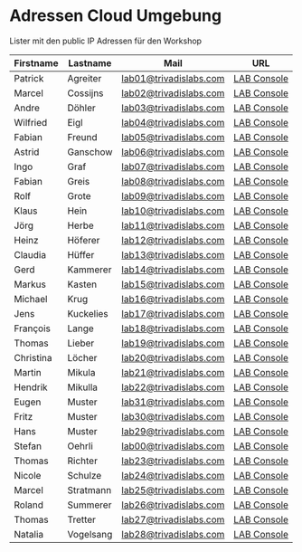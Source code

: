 # Adressen Cloud Umgebung

Lister mit den public IP Adressen für den Workshop

| Firstname | Lastname  | Mail                   | URL                                                                                                                                            |
|-----------|-----------|------------------------|------------------------------------------------------------------------------------------------------------------------------------------------|
| Patrick   | Agreiter  | lab01@trivadislabs.com | [LAB Console](https://access.ravellosystems.com/simple/#/09tXZazj1GWPsk7uKXZjP5ckVgwTU4A7LruHL0HrlYtOq5pNm4scdtFCivvJvruw/apps/3125673951826 ) |
| Marcel    | Cossijns  | lab02@trivadislabs.com | [LAB Console](https://access.ravellosystems.com/simple/#/Mlu6KHzIlGxNaMjq6zEsjrpXNoxOR0gkwZSsFqWxWHedPnqbwpocdL8ZwxL5qoUW/apps/3125673951828 ) |
| Andre     | Döhler   | lab03@trivadislabs.com | [LAB Console](https://access.ravellosystems.com/simple/#/tEyDghDhWXAh6qx4x2fATYvbMLG272LZiHt5eC408dBO9J6ecdbBxjYdyjwLi5eO/apps/3125673919101 ) |
| Wilfried  | Eigl      | lab04@trivadislabs.com | [LAB Console](https://access.ravellosystems.com/simple/#/2zIQ0Nt6iJSg941grm5HKVdJuDhbHnQl0PxuWELRFB3VPMeA9xonV7aqP2JReVUz/apps/3125673951827 ) |
| Fabian    | Freund    | lab05@trivadislabs.com | [LAB Console](https://access.ravellosystems.com/simple/#/wqry8H2xFSASSArEzIFFD2zrsHgGdzTYq2EnWLnIi032uX81ERJPZO0YZXO0wlL7/apps/3125673951838 ) |
| Astrid    | Ganschow  | lab06@trivadislabs.com | [LAB Console](https://access.ravellosystems.com/simple/#/bQDE5e7TD8eKbVaajsrHUHj5HcJB08Atf5kM2IbSZOxzsiGX278iuE4Sts3Vchye/apps/3125673919116 ) |
| Ingo      | Graf      | lab07@trivadislabs.com | [LAB Console](https://access.ravellosystems.com/simple/#/LSyLf6A2TUl1UbAEiXLkfYdxTuXL1qYUFTzrloGQNwRLWnnVenfpeK7U4On3KJ90/apps/3125673919115 ) |
| Fabian    | Greis     | lab08@trivadislabs.com | [LAB Console](https://access.ravellosystems.com/simple/#/13ha1QZ1aXyBGhO1RMaoh6AUqsN4FZDQAakWWMFslr9vBCAivOFe3XKufqVLb2GG/apps/3125673951840 ) |
| Rolf      | Grote     | lab09@trivadislabs.com | [LAB Console](https://access.ravellosystems.com/simple/#/lpPcKSJxjebK9bbBBkMSMfGxIf5eeSf7ikfxicZlyi2iedSInpJhxO6OhJGCwTQT/apps/3125673919114 ) |
| Klaus     | Hein      | lab10@trivadislabs.com | [LAB Console](https://access.ravellosystems.com/simple/#/aTIEMjPkYhBwvlOog6TgKlJCb1PpqQnr7GdSztQIgacjPkTsJuIrEjYeeXWyksKI/apps/3125673919111 ) |
| Jörg     | Herbe     | lab11@trivadislabs.com | [LAB Console](https://access.ravellosystems.com/simple/#/28L0HmriFelbLVoQFrtdXsrrY8js4DLPpNRk663o0KgdmNxqAfAWwra9ZZBQXmtD/apps/3125673951837 ) |
| Heinz     | Höferer  | lab12@trivadislabs.com | [LAB Console](https://access.ravellosystems.com/simple/#/7BnVEAYkAqxBP7QZrSV2vP2BiQc63uWA8n6X1lutq36FxaoLaoXr6Np8JLL0QG8i/apps/3125673919109 ) |
| Claudia   | Hüffer   | lab13@trivadislabs.com | [LAB Console](https://access.ravellosystems.com/simple/#/6exAol4cWjnvvDMNvf15qbGFPAjccnLv5l8FLAFAw8hM5vG5I17h657IxiKj7Ylk/apps/3125673951839 ) |
| Gerd      | Kammerer  | lab14@trivadislabs.com | [LAB Console](https://access.ravellosystems.com/simple/#/gsKm3iBfkdVRummIkC81G1DlSYBsoBtWUPPs3UrcRlCUyw01I8dyKz1zzry3etHJ/apps/3125673919113 ) |
| Markus    | Kasten    | lab15@trivadislabs.com | [LAB Console](https://access.ravellosystems.com/simple/#/p5MA9nrIQzAk5XhIukN7M98ChhtMuKlgWSkinT3CQdskoSafk6BJj1HOzV1Fac10/apps/3125673919112 ) |
| Michael   | Krug      | lab16@trivadislabs.com | [LAB Console](https://access.ravellosystems.com/simple/#/P7NFT0jDPUHop7OVky0u433ZNXe7UJ0jbPXthaIGNj5Z2RNLXou33lquilL9sBhM/apps/3125673919103 ) |
| Jens      | Kuckelies | lab17@trivadislabs.com | [LAB Console](https://access.ravellosystems.com/simple/#/F2XV3DpVcFQmBvgzqzEs3i4G64CrI9zUsZHeS2jE24n8RtHbGfxoJ0xFh2p0HonJ/apps/3125673919102 ) |
| François | Lange     | lab18@trivadislabs.com | [LAB Console](https://access.ravellosystems.com/simple/#/R3YNVku600gz45kTnxsthf8PatHtUyNUsTNwnk14jsvKtFIz5Zs4fPQZcSSg8xfl/apps/3125673951829 ) |
| Thomas    | Lieber    | lab19@trivadislabs.com | [LAB Console](https://access.ravellosystems.com/simple/#/JIlMohd80YxfoeRvHFGtxsIcsdNQ3TNm40XUCC1aMWzonqnpdTbMFN0DfzbkCAan/apps/3125673951836 ) |
| Christina | Löcher   | lab20@trivadislabs.com | [LAB Console](https://access.ravellosystems.com/simple/#/9WsQ1n0d5N4CSyDxrWuK6HRoPAJE59XSN2V5tXVvZDOS8rTNTrwOEOtscCObKkIe/apps/3125673919104 ) |
| Martin    | Mikula    | lab21@trivadislabs.com | [LAB Console](https://access.ravellosystems.com/simple/#/dmK05rz8587usDlNjDsDa1ey7bMHelh9HZO1yhqZw4jJ4ICLL1C4TwUlzs47SBIy/apps/3125673919110 ) |
| Hendrik   | Mikulla   | lab22@trivadislabs.com | [LAB Console](https://access.ravellosystems.com/simple/#/6qrwMcCsAgsY5hvciMypK6IUsqBUtyuOoHMIKdBVh33nyTNRXWBZKsHiJbwqmiUm/apps/3125673951830 ) |
| Eugen     | Muster    | lab31@trivadislabs.com | [LAB Console](https://access.ravellosystems.com/simple/#/H319MqTm7P5oK2dHnbibCMPrz38kn5oDWGT86kMXC4vaxRQJc18DUZDc2hnKUj7l/apps/3125673951832 ) |
| Fritz     | Muster    | lab30@trivadislabs.com | [LAB Console](https://access.ravellosystems.com/simple/#/8K7sJzALRtqVLzHROjj6SiJzLQxX2KKWzhqF2rkJfHq5nMlQ45vvSAjRIW6etH6W/apps/3125673951834 ) |
| Hans      | Muster    | lab29@trivadislabs.com | [LAB Console](https://access.ravellosystems.com/simple/#/mnaYKvpqjIVPcPZ9FX17g425Zz5nmC9PCa5A09HIgNyqaVAPFmltIe4BVdxj8RMn/apps/3125673951833 ) |
| Stefan    | Oehrli    | lab00@trivadislabs.com | [LAB Console](https://access.ravellosystems.com/simple/#/pZmAoF3Q1SDgoxkUJPiVovHP2XxicpaQtz0sxiYo36fEeYVRtVKFUWK1GI7V4aP6/apps/3125673951825 ) |
| Thomas    | Richter   | lab23@trivadislabs.com | [LAB Console](https://access.ravellosystems.com/simple/#/4pgTOOzhybXWn3vB5gYCPmPMrFQ53OXfUtupzIkkvjpnUaMB3bI2vxJY6XJEDTpD/apps/3125673919106 ) |
| Nicole    | Schulze   | lab24@trivadislabs.com | [LAB Console](https://access.ravellosystems.com/simple/#/DradOPxbvAFU2XCBVX1bldyOvHiYrhtalHvyvcYvu1MkkcGbXRkX0kmf7q98lOgY/apps/3125673919105 ) |
| Marcel    | Stratmann | lab25@trivadislabs.com | [LAB Console](https://access.ravellosystems.com/simple/#/r9n8c0UeDic4c0QffS7ksFMIFxtvghj8B6sgpAx4UrvSoYMhKzvA0QsqjHZrCuIQ/apps/3125673919108 ) |
| Roland    | Summerer  | lab26@trivadislabs.com | [LAB Console](https://access.ravellosystems.com/simple/#/ONUEKjO61geiSkLAixQyXYC7iFARnCR7magjpf4PlcVQcfo251nVnKLDdw2sk8or/apps/3125673951831 ) |
| Thomas    | Tretter   | lab27@trivadislabs.com | [LAB Console](https://access.ravellosystems.com/simple/#/1l36EbNpFRWT8wLZLaXsa25CeBytEezySyM3CM05QcSzeSX0kw0Sd9m4f1qbuOYQ/apps/3125673919107 ) |
| Natalia   | Vogelsang | lab28@trivadislabs.com | [LAB Console](https://access.ravellosystems.com/simple/#/RHFZy9mk0P0uEJ4SUXrNQu94nq1YgMwZqE88PEHswNRb38kwXyFjteZVFul4Clpi/apps/3125673951835 ) |
